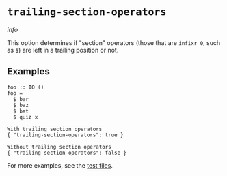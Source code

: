 # `trailing-section-operators`

$info$

This option determines if "section" operators (those that are `infixr 0`, such as `$`) are left in a trailing position or not.

## Examples

```fourmolu-example-input
foo :: IO ()
foo =
  $ bar
  $ baz
  $ bat
  $ quiz x
```
```fourmolu-example-tab
With trailing section operators
{ "trailing-section-operators": true }
```
```fourmolu-example-tab
Without trailing section operators
{ "trailing-section-operators": false }
```

For more examples, see the [test files](https://github.com/fourmolu/fourmolu/tree/main/data/fourmolu/trailing-section-operators).

